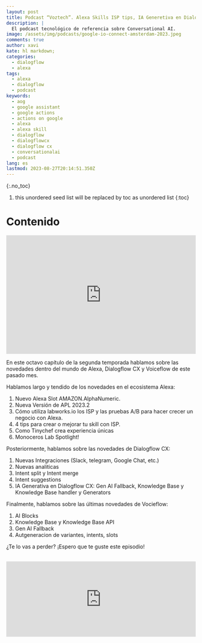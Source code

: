 ```yaml
---
layout: post
title: Podcast “Voztech”. Alexa Skills ISP tips, IA Generetiva en Dialogflow CX y Voiceflow y Google Cloud Next
description: |
  El podcast tecnológico de referencia sobre Conversational AI.
image: /assets/img/podcasts/google-io-connect-amsterdam-2023.jpeg
comments: true
author: xavi
kate: hl markdown;
categories:
  - dialogflow
  - alexa
tags:
  - alexa
  - dialogflow
  - podcast
keywords:
  - aog
  - google assistant
  - google actions
  - actions on google
  - alexa
  - alexa skill
  - dialogflow
  - dialogflowcx
  - dialogflow cx
  - conversationalai
  - podcast
lang: es
lastmod: 2023-08-27T20:14:51.350Z
---
```

{:.no_toc}
1. this unordered seed list will be replaced by toc as unordered list
{:toc}

# Contenido

<iframe width="100%" height="315" src="https://www.youtube.com/embed/NlY9e8f-1fg?si=MH_RSP2EJ2b9Ul5d" title="YouTube video player" frameborder="0" allow="accelerometer; autoplay; clipboard-write; encrypted-media; gyroscope; picture-in-picture; web-share" allowfullscreen></iframe>

En este octavo capítulo de la segunda temporada hablamos sobre las novedades dentro del mundo de Alexa, Dialogflow CX y Voiceflow de este pasado mes. 

Hablamos largo y tendido de los novedades en el ecosistema Alexa:
1. Nuevo Alexa Slot AMAZON.AlphaNumeric.
2. Nueva Versión de APL 2023.2
3. Cómo utiliza labworks.io los ISP y las pruebas A/B para hacer crecer un negocio con Alexa.
4. 4 tips para crear o mejorar tu skill con ISP.
5. Como Tinychef crea experiencia únicas
6. Monoceros Lab Spotlight!

Posteriormente, hablamos sobre las novedades de Dialogflow CX:
1. Nuevas Integraciones (Slack, telegram, Google Chat, etc.)
2. Nuevas analiticas
3. Intent split y Intent merge
4. Intent suggestions
5. IA Generativa en Dialogflow CX: Gen AI Fallback, Knowledge Base y Knowledge Base handler y Generators

Finalmente, hablamos sobre las últimas novedades de Vocieflow:
1. AI Blocks
2. Knowledge Base y Knowledge Base API
3. Gen AI Fallback
4. Autgeneracion de variantes, intents, slots
   
¿Te lo vas a perder? ¡Espero que te guste este episodio!

<br/>

<iframe src="https://podcasters.spotify.com/pod/show/voztech/embed/episodes/2x07-AWS-X-Ray-en-una-Alexa-Skill-y-Google-IO-Connect-Amsterdam-e26clqv" height="200px" width="100%" frameborder="0" scrolling="no"></iframe>